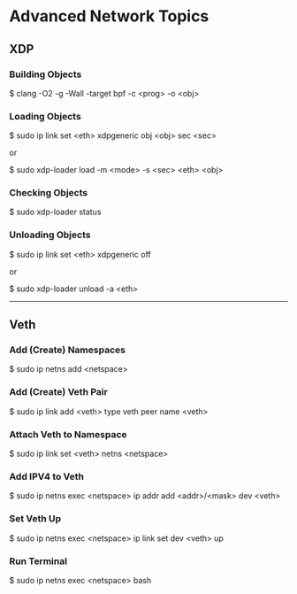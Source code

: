 # Advanced Network Topics

## XDP

### Building Objects
\$ clang -O2 -g -Wall -target bpf -c \<prog\> -o \<obj\>

### Loading Objects
\$ sudo ip link set \<eth\> xdpgeneric obj \<obj\> sec \<sec\>

or

\$ sudo xdp-loader load -m \<mode\> -s \<sec\> \<eth\> \<obj\>

### Checking Objects
\$ sudo xdp-loader status

### Unloading Objects
\$ sudo ip link set \<eth\> xdpgeneric off

or

\$ sudo xdp-loader unload -a \<eth\>

---

## Veth

### Add (Create) Namespaces
\$ sudo ip netns add \<netspace\>

### Add (Create) Veth Pair
\$ sudo ip link add \<veth\> type veth peer name \<veth\>

### Attach Veth to Namespace
\$ sudo ip link set \<veth\> netns \<netspace\>

### Add IPV4 to Veth
\$ sudo ip netns exec \<netspace\> ip addr add \<addr\>/\<mask\> dev \<veth\>

### Set Veth Up
\$ sudo ip netns exec \<netspace\> ip link set dev \<veth\> up

### Run Terminal
\$ sudo ip netns exec \<netspace\> bash